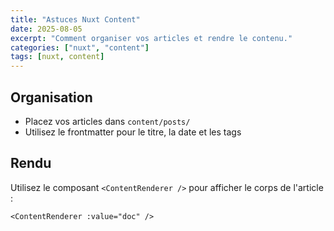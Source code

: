 ```yaml
---
title: "Astuces Nuxt Content"
date: 2025-08-05
excerpt: "Comment organiser vos articles et rendre le contenu."
categories: ["nuxt", "content"]
tags: [nuxt, content]
---
```


## Organisation

- Placez vos articles dans `content/posts/`
- Utilisez le frontmatter pour le titre, la date et les tags

## Rendu

Utilisez le composant `<ContentRenderer />` pour afficher le corps de l'article
:

```vue
<ContentRenderer :value="doc" />
```
